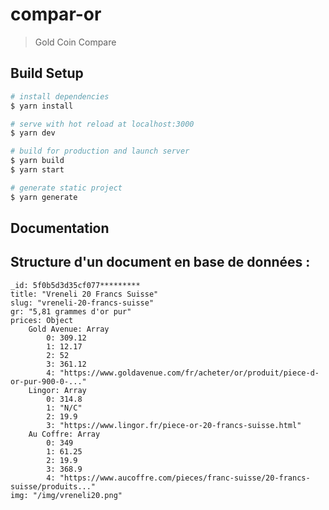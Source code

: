 # compar-or

> Gold Coin Compare

## Build Setup

```bash
# install dependencies
$ yarn install

# serve with hot reload at localhost:3000
$ yarn dev

# build for production and launch server
$ yarn build
$ yarn start

# generate static project
$ yarn generate
```

## Documentation 

## Structure d'un document en base de données :
    _id: 5f0b5d3d35cf077*********
    title: "Vreneli 20 Francs Suisse"
    slug: "vreneli-20-francs-suisse"
    gr: "5,81 grammes d'or pur"
    prices: Object
        Gold Avenue: Array
            0: 309.12
            1: 12.17
            2: 52
            3: 361.12
            4: "https://www.goldavenue.com/fr/acheter/or/produit/piece-d-or-pur-900-0-..."
        Lingor: Array
            0: 314.8
            1: "N/C"
            2: 19.9
            3: "https://www.lingor.fr/piece-or-20-francs-suisse.html"
        Au Coffre: Array
            0: 349
            1: 61.25
            2: 19.9
            3: 368.9
            4: "https://www.aucoffre.com/pieces/franc-suisse/20-francs-suisse/produits..."
    img: "/img/vreneli20.png"
